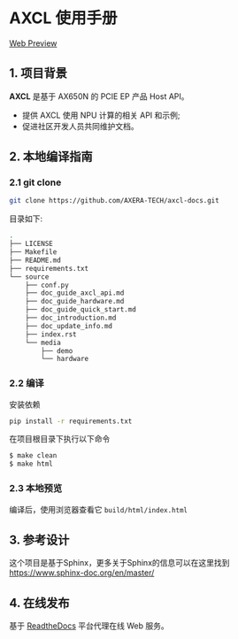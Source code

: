 # AXCL 使用手册

[Web Preview](https://axcl-docs.readthedocs.io/zh-cn/latest/)

## 1. 项目背景

**AXCL** 是基于 AX650N 的 PCIE EP 产品 Host API。

- 提供 AXCL 使用 NPU 计算的相关 API 和示例;
- 促进社区开发人员共同维护文档。

## 2. 本地编译指南

### 2.1 git clone

```bash
git clone https://github.com/AXERA-TECH/axcl-docs.git
```

目录如下:

```bash
.
├── LICENSE
├── Makefile
├── README.md
├── requirements.txt
└── source
    ├── conf.py
    ├── doc_guide_axcl_api.md
    ├── doc_guide_hardware.md
    ├── doc_guide_quick_start.md
    ├── doc_introduction.md
    ├── doc_update_info.md
    ├── index.rst
    └── media
        ├── demo
        └── hardware
```

### 2.2 编译

安装依赖

```bash
pip install -r requirements.txt
```

在项目根目录下执行以下命令

```bash
$ make clean
$ make html
```

### 2.3 本地预览

编译后，使用浏览器查看它 `build/html/index.html`

## 3. 参考设计

这个项目是基于Sphinx，更多关于Sphinx的信息可以在这里找到 https://www.sphinx-doc.org/en/master/

## 4. 在线发布

基于 [ReadtheDocs](https://readthedocs.org/) 平台代理在线 Web 服务。
